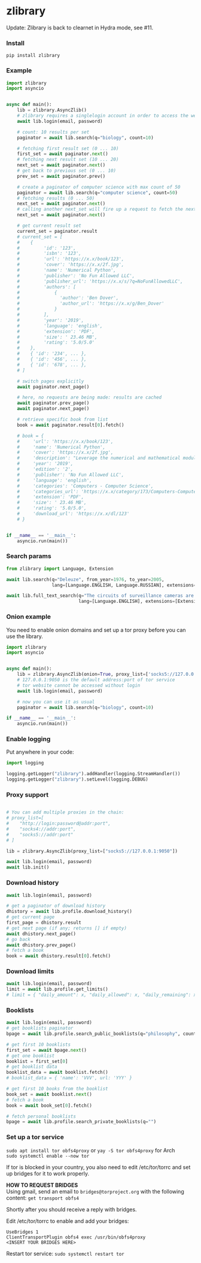 # zlibrary
Update: Zlibrary is back to clearnet in Hydra mode, see #11.


### Install  
`pip install zlibrary`  


### Example
```python
import zlibrary
import asyncio


async def main():
    lib = zlibrary.AsyncZlib()
    # zlibrary requires a singlelogin account in order to access the website
    await lib.login(email, password)

    # count: 10 results per set
    paginator = await lib.search(q="biology", count=10)

    # fetching first result set (0 ... 10)
    first_set = await paginator.next()
    # fetching next result set (10 ... 20)
    next_set = await paginator.next()
    # get back to previous set (0 ... 10)
    prev_set = await paginator.prev()

    # create a paginator of computer science with max count of 50
    paginator = await lib.search(q="computer science", count=50)
    # fetching results (0 ... 50)
    next_set = await paginator.next()
    # calling another next_set will fire up a request to fetch the next page
    next_set = await paginator.next()

    # get current result set
    current_set = paginator.result
    # current_set = [
    #    {
    #         'id': '123',
    #         'isbn': '123',
    #         'url': 'https://x.x/book/123',
    #         'cover': 'https://x.x/2f.jpg',
    #         'name': 'Numerical Python',
    #         'publisher': 'No Fun Allowed LLC',
    #         'publisher_url': 'https://x.x/s/?q=NoFunAllowedLLC',
    #         'authors': [
    #             {
    #               'author': 'Ben Dover',
    #               'author_url': 'https://x.x/g/Ben_Dover'
    #             }
    #         ],
    #         'year': '2019',
    #         'language': 'english',
    #         'extension': 'PDF',
    #         'size': ' 23.46 MB',
    #         'rating': '5.0/5.0'
    #    },
    #    { 'id': '234', ... },
    #    { 'id': '456', ... },
    #    { 'id': '678', ... },
    # ]

    # switch pages explicitly
    await paginator.next_page()

    # here, no requests are being made: results are cached
    await paginator.prev_page()
    await paginator.next_page()

    # retrieve specific book from list
    book = await paginator.result[0].fetch()

    # book = {
    #     'url': 'https://x.x/book/123',
    #     'name': 'Numerical Python',
    #     'cover': 'https://x.x/2f.jpg',
    #     'description': "Leverage the numerical and mathematical modules...",
    #     'year': '2019',
    #     'edition': '2',
    #     'publisher': 'No Fun Allowed LLC',
    #     'language': 'english',
    #     'categories': 'Computers - Computer Science',
    #     'categories_url': 'https://x.x/category/173/Computers-Computer-Science',
    #     'extension': 'PDF',
    #     'size': ' 23.46 MB',
    #     'rating': '5.0/5.0',
    #     'download_url': 'https://x.x/dl/123'
    # }


if __name__ == '__main__':
    asyncio.run(main())
```  


### Search params
```python
from zlibrary import Language, Extension

await lib.search(q="Deleuze", from_year=1976, to_year=2005,
                 lang=[Language.ENGLISH, Language.RUSSIAN], extensions=[Extension.PDF, Extension.EPUB])

await lib.full_text_search(q="The circuits of surveillance cameras are themselves part of the decor of simulacra",
                           lang=[Language.ENGLISH], extensions=[Extension.PDF], phrase=True, exact=True)
```  


### Onion example
You need to enable onion domains and set up a tor proxy before you can use the library.
```python
import zlibrary
import asyncio


async def main():
    lib = zlibrary.AsyncZlib(onion=True, proxy_list=['socks5://127.0.0.1:9050'])
    # 127.0.0.1:9050 is the default address:port of tor service
    # tor website cannot be accessed without login
    await lib.login(email, password)

    # now you can use it as usual
    paginator = await lib.search(q="biology", count=10)

if __name__ == '__main__':
    asyncio.run(main())
```

### Enable logging  
Put anywhere in your code:  

```python
import logging

logging.getLogger("zlibrary").addHandler(logging.StreamHandler())
logging.getLogger("zlibrary").setLevel(logging.DEBUG)
```  

### Proxy support 
```python

# You can add multiple proxies in the chain:
# proxy_list=[
#    "http://login:password@addr:port",
#    "socks4://addr:port",
#    "socks5://addr:port"
# ]

lib = zlibrary.AsyncZlib(proxy_list=["socks5://127.0.0.1:9050"])

await lib.login(email, password)
await lib.init()

```

### Download history
```python
await lib.login(email, password)

# get a paginator of download history
dhistory = await lib.profile.download_history()
# get current page
first_page = dhistory.result
# get next page (if any; returns [] if empty)
await dhistory.next_page()
# go back
await dhistory.prev_page()
# fetch a book
book = await dhistory.result[0].fetch()
```  

### Download limits
```python
await lib.login(email, password)
limit = await lib.profile.get_limits()
# limit = { "daily_amount": x, "daily_allowed": x, "daily_remaining": x, "daily_reset": x }
```  

### Booklists
```python
await lib.login(email, password)
# get booklists paginator
bpage = await lib.profile.search_public_booklists(q="philosophy", count=10, order=zlibrary.OrderOptions.POPULAR)

# get first 10 booklists
first_set = await bpage.next()
# get one booklist
booklist = first_set[0]
# get booklist data
booklist_data = await booklist.fetch()
# booklist_data = { 'name': 'VVV', url: 'YYY' }

# get first 10 books from the booklist
book_set = await booklist.next()
# fetch a book
book = await book_set[0].fetch()

# fetch personal booklists
bpage = await lib.profile.search_private_booklists(q="")
```  

### Set up a tor service
`sudo apt install tor obfs4proxy` or `yay -S tor obfs4proxy` for Arch  
`sudo systemctl enable --now tor`

If tor is blocked in your country, you also need to edit /etc/tor/torrc and set up bridges for it to work properly.

**HOW TO REQUEST BRIDGES**  
Using gmail, send an email to `bridges@torproject.org` with the following content: `get transport obfs4`  

Shortly after you should receive a reply with bridges.

Edit /etc/tor/torrc to enable and add your bridges:
```
UseBridges 1
ClientTransportPlugin obfs4 exec /usr/bin/obfs4proxy
<INSERT YOUR BRIDGES HERE>
```

Restart tor service:
`sudo systemctl restart tor`
